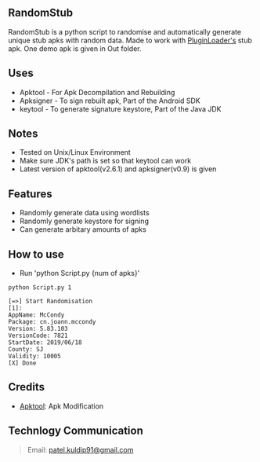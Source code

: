 ## RandomStub
RandomStub is a python script to randomise and automatically generate unique stub apks with random data. Made to work with [PluginLoader's](https://github.com/kp7742/PluginLoader) stub apk. One demo apk is given in Out folder.

## Uses
- Apktool - For Apk Decompilation and Rebuilding
- Apksigner - To sign rebuilt apk, Part of the Android SDK
- keytool - To generate signature keystore, Part of the Java JDK

## Notes
- Tested on Unix/Linux Environment
- Make sure JDK's path is set so that keytool can work
- Latest version of apktool(v2.6.1) and apksigner(v0.9) is given

## Features
- Randomly generate data using wordlists
- Randomly generate keystore for signing
- Can generate arbitary amounts of apks
 
## How to use
- Run 'python Script.py {num of apks}'
```
python Script.py 1
    
[=>] Start Randomisation
[1]:
AppName: McCondy
Package: cn.joann.mccondy
Version: 5.83.103
VersionCode: 7821
StartDate: 2019/06/18
County: SJ
Validity: 10005
[X] Done
```

## Credits
- [Apktool](https://github.com/iBotPeaches/Apktool): Apk Modification

## Technlogy Communication
> Email: patel.kuldip91@gmail.com

